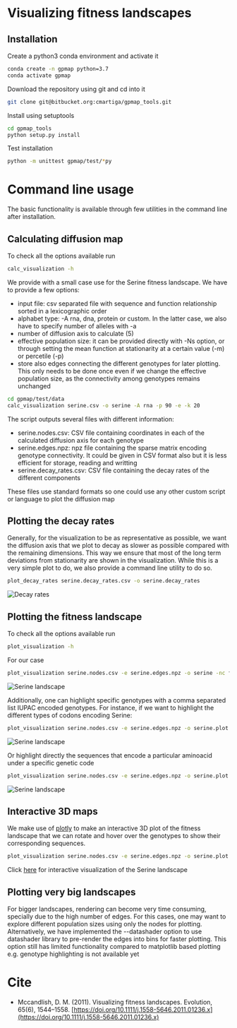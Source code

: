 # Visualizing fitness landscapes


## Installation

Create a python3 conda environment and activate it

```bash
conda create -n gpmap python=3.7
conda activate gpmap
```

Download the repository using git and cd into it

```bash
git clone git@bitbucket.org:cmartiga/gpmap_tools.git
```

Install using setuptools
```bash
cd gpmap_tools
python setup.py install
```

Test installation

```bash
python -m unittest gpmap/test/*py
```

# Command line usage

The basic functionality is available through few utilities in the command line after installation. 


## Calculating diffusion map

To check all the options available run
```bash
calc_visualization -h
```

We provide with a small case use for the Serine fitness landscape. We have to provide a few options:

- input file: csv separated file with sequence and function relationship sorted in a lexicographic order
- alphabet type: -A rna, dna, protein or custom. In the latter case, we also have to specify number of alleles with -a
- number of diffusion axis to calculate (5)
- effective population size: it can be provided directly with -Ns option, or through setting the mean function at stationarity at a certain value (-m) or percetile (-p)
- store also edges connecting the different genotypes for later plotting. This only needs to be done once even if we change the effective population size, as the connectivity among genotypes remains unchanged

```bash
cd gpmap/test/data
calc_visualization serine.csv -o serine -A rna -p 90 -e -k 20
```

The script outputs several files with different information:

- serine.nodes.csv: CSV file containing coordinates in each of the calculated diffusion axis for each genotype
- serine.edges.npz: npz file containing the sparse matrix encoding genotype connectivity. It could be given in CSV format also but it is less efficient for storage, reading and writting
- serine.decay_rates.csv: CSV file containing the decay rates of the different components

These files use standard formats so one could use any other custom script or language to plot the diffusion map

## Plotting the decay rates

Generally, for the visualization to be as representative as possible, we want the diffusion axis that we plot to decay as slower as possible compared with the remaining dimensions. This way we ensure that most of the long term deviations from stationarity are shown in the visualization. While this is a very simple plot to do, we also provide a command line utility to do so.

```bash
plot_decay_rates serine.decay_rates.csv -o serine.decay_rates
```

![Decay rates](https://bitbucket.org/cmartiga/gpmap_tools/raw/master/gpmap/test/data/serine.decay_rates.png)


## Plotting the fitness landscape

To check all the options available run
```bash
plot_visualization -h
```

For our case

```bash
plot_visualization serine.nodes.csv -e serine.edges.npz -o serine -nc function -s function
```

![Serine landscape](https://bitbucket.org/cmartiga/gpmap_tools/raw/master/gpmap/test/data/serine.plot.png)

Additionally, one can highlight specific genotypes with a comma separated list IUPAC encoded genotypes. For instance, if we want to highlight the different types of codons encoding Serine:

```bash
plot_visualization serine.nodes.csv -e serine.edges.npz -o serine.plot.2sets -nc function -s function -g UCN,AGY
```

![Serine landscape](https://bitbucket.org/cmartiga/gpmap_tools/raw/master/gpmap/test/data/serine.plot.2sets.png)

Or highlight directly the sequences that encode a particular aminoacid under a specific genetic code

```bash
plot_visualization serine.nodes.csv -e serine.edges.npz -o serine.plot.aa -nc function -s function -g S -A protein --protein_seq
```

![Serine landscape](https://bitbucket.org/cmartiga/gpmap_tools/raw/master/gpmap/test/data/serine.plot.aa.png)


## Interactive 3D maps

We make use of [plotly](https://plotly.com/python/) to make an interactive 3D plot of the fitness landscape that we can rotate and hover over the genotypes to show their corresponding sequences.

```bash
plot_visualization serine.nodes.csv -e serine.edges.npz -o serine.plot -nc function -s function --interactive
```

Click [here](https://bitbucket.org/cmartiga/gpmap_tools/raw/master/gpmap/test/data/serine.plot.html) for interactive visualization of the Serine landscape


## Plotting very big landscapes

For bigger landscapes, rendering can become very time consuming, specially due to the high number of edges. For this cases, one may want to explore different population sizes using only the nodes for plotting. Alternatively, we have implemented the --datashader option to use datashader library to pre-render the edges into bins for faster plotting. This option still has limited functionality compared to matplotlib based plotting e.g. genotype highlighting is not available yet



# Cite

- Mccandlish, D. M. (2011). Visualizing fitness landscapes. Evolution, 65(6), 1544–1558. [https://doi.org/10.1111/j.1558-5646.2011.01236.x](https://doi.org/10.1111/j.1558-5646.2011.01236.x)
